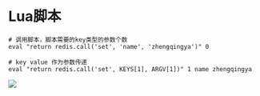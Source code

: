 # Lua脚本

```shell
# 调用脚本，脚本需要的key类型的参数个数
eval "return redis.call('set', 'name', 'zhengqingya')" 0

# key value 作为参数传递
eval "return redis.call('set', KEYS[1], ARGV[1])" 1 name zhengqingya
```

![](images/redis-lua.png)
